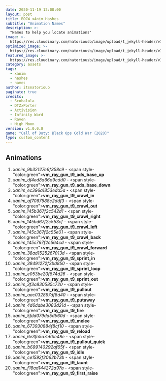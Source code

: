 ```yaml
---
date: 2020-11-19 12:00:00
layout: post
title: BOCW xAnim Hashes
subtitle: "Animation Names"
description: >-
  "Names to help you locate animations"
image: >-
  https://res.cloudinary.com/natoriousb/image/upload/t_jekyll-header/v1605836168/headers/Multiplayer_Screenshot_02_lxdu8x.jpg
optimized_image: >- 
  https://res.cloudinary.com/natoriousb/image/upload/t_jekyll-header/v1605836168/headers/Multiplayer_Screenshot_02_lxdu8x.jpg
featured_image: >-
  https://res.cloudinary.com/natoriousb/image/upload/t_jekyll-header/v1605836168/headers/Multiplayer_Screenshot_02_lxdu8x.jpg
category: assets
tags:
  - xanim
  - hashes
  - names
author: itsnatorioub
paginate: true
credits:
  - Scobalula
  - DTZxPorter
  - Activision
  - Infinity Ward
  - Raven
  - High Moon
version: v1.0.0.0
game: "Call of Duty: Black Ops Cold War (2020)"
type: custom_content
---
```


<div><h2>Animations</h2></div>

1. *xanim_9b32127e6f358c9* - <span style-"color:green">**vm_ray_gun_t9_ads_base_up**</span>
1. *xanim_df4ed8a66a9cdd0* - <span style-"color:green">**vm_ray_gun_t9_ads_base_down**</span>
1. *xanim_ec396a1853eda5a* - <span style-"color:green">**vm_ray_gun_t9_crawl_in**</span>
1. *xanim_af7067588c2ddf3* - <span style-"color:green">**vm_ray_gun_t9_crawl_out**</span>
1. *xanim_145b367f2c542d1* - <span style-"color:green">**vm_ray_gun_t9_crawl_right**</span>
1. *xanim_145bd67f2c553cf* - <span style-"color:green">**vm_ray_gun_t9_crawl_left**</span>
1. *xanim_145c367f2c55e01* - <span style-"color:green">**vm_ray_gun_t9_crawl_back**</span>
1. *xanim_145c767f2c564cd* - <span style-"color:green">**vm_ray_gun_t9_crawl_forward**</span>
1. *xanim_38ad1525267013d* - <span style-"color:green">**vm_ray_gun_t9_sprint_in**</span>
1. *xanim_39491272f3bd850* - <span style-"color:green">**vm_ray_gun_t9_sprint_loop**</span>
1. *xanim_e053be20f874d26* - <span style-"color:green">**vm_ray_gun_t9_sprint_out**</span>
1. *xanim_3f3a830585c720* - <span style-"color:green">**vm_ray_gun_t9_pullout**</span>
1. *xanim_aac032897df8d40* - <span style-"color:green">**vm_ray_gun_t9_putaway**</span>
1. *xanim_4d6dabe3083d21d* - <span style-"color:green">**vm_ray_gun_t9_fire**</span>
1. *xanim_5fdd079da5db60d* - <span style-"color:green">**vm_ray_gun_t9_melee**</span>
1. *xanim_673930884f8cf10* - <span style-"color:green">**vm_ray_gun_t9_reload**</span>
1. *xanim_6e3fa5a7e6be48e* - <span style-"color:green">**vm_ray_gun_t9_pullout_quick**</span>
1. *xanim_b699140292af65f* - <span style-"color:green">**vm_ray_gun_t9_idle**</span>
1. *xanim_ce1592f2062b73b* - <span style-"color:green">**vm_ray_gun_t9_taunt**</span>
1. *xanim_f18ad144272a97a* - <span style-"color:green">**vm_ray_gun_t9_first_raise**</span>